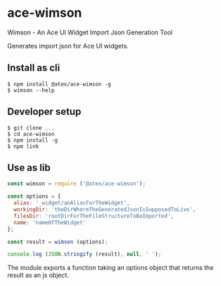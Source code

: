 # ace-wimson
Wimson - An Ace UI Widget Import Json Generation Tool

Generates import json for Ace UI widgets.

## Install as cli

```
$ npm install @atex/ace-wimson -g
$ wimson --help
```

## Developer setup

```
$ git clone ...
$ cd ace-wimson
$ npm install -g
$ npm link
```

## Use as lib

```javascript
const wimson = require ('@atex/ace-wimson');

const options = {
  alias: '_widget/anAliasForTheWidget',
  workingDir: 'theDirWhereTheGeneratedJsonIsSupposedToLive',
  filesDir: 'rootDirForTheFileStructureToBeImported',
  name: 'nameOfTheWidget'
};

const result = wimson (options);

console.log (JSON.stringify (result), null, ' ');
```

The module exports a function taking an options object that returns the result
as an js object.
